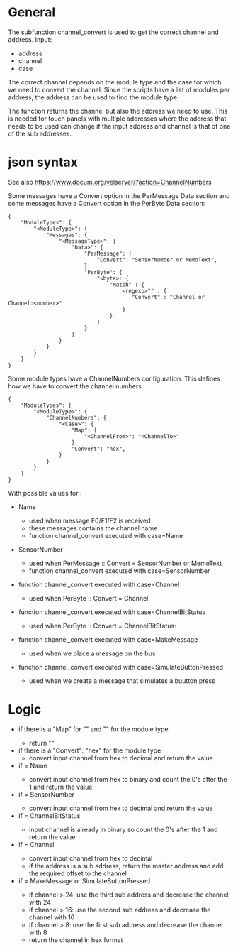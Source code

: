 # General

The subfunction channel_convert is used to get the correct channel and address.
Input:
  * address
  * channel
  * case

The correct channel depends on the module type and the case for which we need to convert the channel.
Since the scripts have a list of modules per address, the address can be used to find the module type.

The function returns the channel but also the address we need to use.
This is needed for touch panels with multiple addresses where the address that needs to be used can change if the input address and channel is that of one of the sub addresses.

# json syntax
See also https://www.docum.org/velserver/?action=ChannelNumbers

Some messages have a Convert option in the PerMessage Data section and some messages have a Convert option in the PerByte Data section:
```
{
    "ModuleTypes": {
        "<ModuleType>": {
            "Messages": {
                "<MessageType>": {
                    "Data>": {
                        "PerMessage": {
                            "Convert": "SensorNumber or MemoText",
                        }
                        "PerByte": {
                            "<byte>: {
                                "Match" : {
                                    <regexp>"" : {
                                       "Convert" : "Channel or Channel:<number>"
                                    }
                                }
                            }
                        }
                    }
                }
            }
        }
    }
}
```

Some module types have a ChannelNumbers configuration. This defines how we have to convert the channel numbers:
```
{
    "ModuleTypes": {
        "<ModuleType>": {
            "ChannelNumbers": {
                "<Case>": {
                    "Map": {
                        "<ChannelFrom>": "<ChannelTo>"
                    },
                    "Convert": "hex",
                }
            }
        }
    }
}
```

With possible values for <Case>:
  * Name
    * used when message F0/F1/F2 is received
    * these messages contains the channel name
    * function channel_convert executed with case=Name
  * SensorNumber
    * used when PerMessage :: Convert = SensorNumber or MemoText
    * function channel_convert executed with case=SensorNumber

* function channel_convert executed with case=Channel
  * used when PerByte :: Convert = Channel
* function channel_convert executed with case=ChannelBitStatus
  * used when PerByte :: Convert = ChannelBitStatus:
* function channel_convert executed with case=MakeMessage
  * used when we place a message on the bus
* function channel_convert executed with case=SimulateButtonPressed
  * used when we create a message that simulates a buutton press

# Logic
* if there is a "Map" for "<Case>" and "<ChannelFrom>" for the module type
  * return "<ChannelTo>"
* if there is a "Convert": "hex" for the module type
  * convert input channel from hex to decimal and return the value
* if <Case> = Name
  * convert input channel from hex to binary and count the 0's after the 1 and return the value
* if <Case> = SensorNumber
  * convert input channel from hex to decimal and return the value
* if <Case> = ChannelBitStatus
  * input channel is already in binary so count the 0's after the 1 and return the value
* if <Case> = Channel
  * convert input channel from hex to decimal
  * if the address is a sub address, return the master address and add the required offset to the channel
* if <Case> = MakeMessage or SimulateButtonPressed
  * if channel > 24: use the third sub address and decrease the channel with 24
  * if channel > 16: use the second sub address and decrease the channel with 16
  * if channel > 8: use the first sub address and decrease the channel with 8
  * return the channel in hex format
